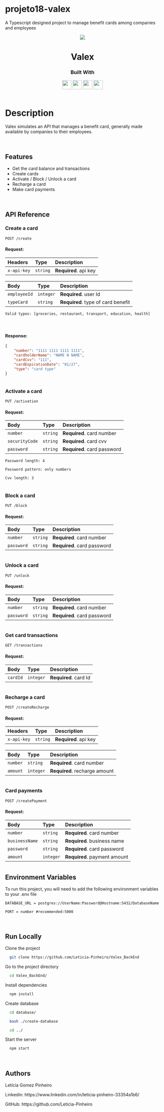 # projeto18-valex
A Typescript designed project to manage benefit cards among companies and employees


<p align="center">
  <img  src="https://cdn.iconscout.com/icon/free/png-256/credit-card-2650080-2196542.png">
</p>
<h1 align="center">
  Valex
</h1>
<div align="center">

  <h3>Built With</h3>

  <img src="https://img.shields.io/badge/PostgreSQL-316192?style=for-the-badge&logo=postgresql&logoColor=white" height="30px"/>
  <img src="https://img.shields.io/badge/TypeScript-007ACC?style=for-the-badge&logo=typescript&logoColor=white" height="30px"/>
  <img src="https://img.shields.io/badge/Node.js-43853D?style=for-the-badge&logo=node.js&logoColor=white" height="30px"/>  
  <img src="https://img.shields.io/badge/Express.js-404D59?style=for-the-badge&logo=express.js&logoColor=white" height="30px"/>
  <!-- Badges source: https://dev.to/envoy_/150-badges-for-github-pnk -->
</div>

<br/>

# Description

Valex simulates an API that manages a benefit card, generally made available by companies to their employees.

</br>

## Features

-   Get the card balance and transactions
-   Create cards
-   Activate / Block / Unlock a card
-   Recharge a card
-   Make card payments

</br>

## API Reference

### Create a card


```http
POST /create
```

#### Request:
| Headers     | Type     | Description           |
| :---------- | :------- | :-------------------- |
| `x-api-key` | `string` | **Required**. api key |

####



| Body         | Type     | Description                              |
| :------------| :------- | :--------------------------------------- |
| `employeeId` | `integer`| **Required**. user Id                    |
| `typeCard`  | `string`| **Required**. type of card benefit  |

`Valid types: [groceries, restaurant, transport, education, health]`

####



</br>

#### Response:

```json
{
	"number": "1111 1111 1111 1111",
	"cardholderName": "NAME N NAME",
	"cardCvv": "111",
	"cardExpirationDate": "01/27",
	"type": "card type"    
}
```


#



### Activate a card

```http
PUT /activation
```

#### Request:

| Body             | Type     | Description                        |
| :--------------- | :------- | :--------------------------------- |
| `number`         | `string`| **Required**. card number              |
| `securityCode`   | `string` | **Required**. card cvv             |
| `password`       | `string` | **Required**. card password        |

`Password length: 4`

`Password pattern: only numbers`

`Cvv length: 3`

#

### Block a card

```http
PUT /block
```

#### Request:

| Body             | Type     | Description                        |
| :--------------- | :------- | :--------------------------------- |
| `number`         | `string`| **Required**. card number              |
| `password`       | `string` | **Required**. card password        |

#

### Unlock a card

```http
PUT /unlock
```

#### Request:

| Body             | Type     | Description                        |
| :--------------- | :------- | :--------------------------------- |
| `number`         | `string`| **Required**. card number              |
| `password`       | `string` | **Required**. card password        |

#

### Get card transactions

```http
GET /transactions
```

#### Request:

| Body      | Type      | Description           |
| :---------- | :-------- | :-------------------- |
| `cardId` | `integer` | **Required**. card Id |

#

### Recharge a card

```http
POST /createRecharge
```

#### Request:

| Headers     | Type     | Description           |
| :---------- | :------- | :-------------------- |
| `x-api-key` | `string` | **Required**. api key |

####

| Body             | Type      | Description                        |
| :--------------- | :-------- | :--------------------------------- |
| `number`         | `string` | **Required**. card number              |
| `amount`         | `integer` | **Required**. recharge amount      |

#

### Card payments

```http
POST /createPayment
```
#### Request:

| Body             | Type      | Description                        |
| :--------------- | :-------- | :--------------------------------- |
| `number`         | `string` | **Required**. card number              |
| `businessName`     | `string` | **Required**. business name |
| `password`       | `string`  | **Required**. card password        |
| `amount`         | `integer` | **Required**. payment amount       |

#



## Environment Variables

To run this project, you will need to add the following environment variables to your .env file

`DATABASE_URL = postgres://UserName:Password@Hostname:5432/DatabaseName`

`PORT = number #recommended:5000`

</br>

## Run Locally

Clone the project

```bash
  git clone https://github.com/Leticia-Pinheiro/Valex_BackEnd
```

Go to the project directory

```bash
  cd Valex_BackEnd/
```

Install dependencies

```bash
  npm install
```

Create database

```bash
  cd database/
```
```bash
  bash ./create-database
```
```bash
  cd ../
```

Start the server

```bash
  npm start
```

</br>

## Authors

Letícia Gomez Pinheiro 
<p>Linkedin: https://www.linkedin.com/in/leticia-pinheiro-33354a1b6/</p>
<p>GitHub: https://github.com/Leticia-Pinheiro</p>
<br/>

#